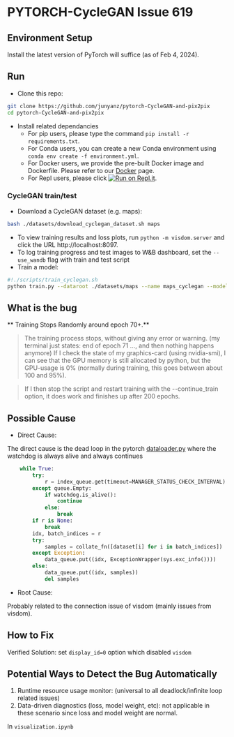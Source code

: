 # PYTORCH-CycleGAN Issue 619



## Environment Setup

Install the latest version of PyTorch will suffice (as of Feb 4, 2024).

## Run


- Clone this repo:
```bash
git clone https://github.com/junyanz/pytorch-CycleGAN-and-pix2pix
cd pytorch-CycleGAN-and-pix2pix
```

- Install related dependancies
  - For pip users, please type the command `pip install -r requirements.txt`.
  - For Conda users, you can create a new Conda environment using `conda env create -f environment.yml`.
  - For Docker users, we provide the pre-built Docker image and Dockerfile. Please refer to our [Docker](docs/docker.md) page.
  - For Repl users, please click [![Run on Repl.it](https://repl.it/badge/github/junyanz/pytorch-CycleGAN-and-pix2pix)](https://repl.it/github/junyanz/pytorch-CycleGAN-and-pix2pix).

### CycleGAN train/test
- Download a CycleGAN dataset (e.g. maps):
```bash
bash ./datasets/download_cyclegan_dataset.sh maps
```
- To view training results and loss plots, run `python -m visdom.server` and click the URL http://localhost:8097.
- To log training progress and test images to W&B dashboard, set the `--use_wandb` flag with train and test script
- Train a model:
```bash
#!./scripts/train_cyclegan.sh
python train.py --dataroot ./datasets/maps --name maps_cyclegan --model cycle_gan
```


## What is the bug

** Training Stops Randomly around epoch 70+.**

> The training process stops, without giving any error or warning.
  (my terminal just states: end of epoch 71 ..., and then nothing happens anymore)
  If I check the state of my graphics-card (using nvidia-smi), I can see that the GPU memory is still allocated by python, but the GPU-usage is 0% (normally during training, this goes between about 100 and 95%).

> If I then stop the script and restart training with the --continue_train option, it does work and finishes up after 200 epochs.

## Possible Cause

* Direct Cause:

The direct cause is the dead loop in the pytorch [dataloader.py](https://github.com/pytorch/pytorch/blob/a24163a95edb193ff7b06e98cd69bf7cfd4c0d2f/torch/utils/data/dataloader.py#L94-L111) where the watchdog is always alive and always continues

```python
    while True:
        try:
            r = index_queue.get(timeout=MANAGER_STATUS_CHECK_INTERVAL)
        except queue.Empty:
            if watchdog.is_alive():
                continue
            else:
                break
        if r is None:
            break
        idx, batch_indices = r
        try:
            samples = collate_fn([dataset[i] for i in batch_indices])
        except Exception:
            data_queue.put((idx, ExceptionWrapper(sys.exc_info())))
        else:
            data_queue.put((idx, samples))
            del samples
```

* Root Cause:

Probably related to the connection issue of visdom (mainly issues from visdom).

## How to Fix

Verified Solution: set `display_id=0` option which disabled `visdom`

## Potential Ways to Detect the Bug Automatically

1. Runtime resource usage monitor: (universal to all deadlock/infinite loop related issues)
2. Data-driven diagnostics (loss, model weight, etc): not applicable in these scenario since loss and model weight are normal.

In `visualization.ipynb`

